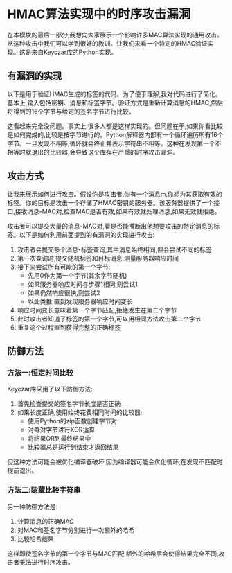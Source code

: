 # HMAC算法实现中的时序攻击漏洞

在本模块的最后一部分,我想向大家展示一个影响许多MAC算法实现的通用攻击。从这种攻击中我们可以学到很好的教训。让我们来看一个特定的HMAC验证实现。这是来自Keyczar库的Python实现。

## 有漏洞的实现

以下是用于验证HMAC生成的标签的代码。为了便于理解,我对代码进行了简化。基本上,输入包括密钥、消息和标签字节。验证方式是重新计算消息的HMAC,然后将得到的16个字节与给定的签名字节进行比较。

这看起来完全没问题。事实上,很多人都是这样实现的。但问题在于,如果你看比较是如何完成的,比较是按字节进行的。Python解释器内部有一个循环遍历所有16个字节。一旦发现不相等,循环就会终止并表示字符串不相等。这种在发现第一个不相等时就退出的比较器,会导致这个库存在严重的时序攻击漏洞。

## 攻击方式

让我来展示如何进行攻击。假设你是攻击者,你有一个消息m,你想为其获取有效的标签。你的目标是攻击一个存储了HMAC密钥的服务器。该服务器提供了一个接口,接收消息-MAC对,检查MAC是否有效,如果有效就处理消息,如果无效就拒绝。

攻击者可以提交大量的消息-MAC对,看是否能推断出他想要攻击的特定消息的标签。以下是如何利用前面提到的有漏洞的实现进行攻击:

1. 攻击者会提交多个消息-标签查询,其中消息始终相同,但会尝试不同的标签
2. 第一次查询时,提交随机标签和目标消息,测量服务器响应时间
3. 接下来尝试所有可能的第一个字节:
   - 先用0作为第一个字节(其余字节随机)
   - 如果服务器响应时间与步骤1相同,则尝试1
   - 如果仍然响应很快,则尝试2
   - 以此类推,直到发现服务器响应时间变长
4. 响应时间变长意味着第一个字节匹配,拒绝发生在第二个字节
5. 此时攻击者知道了标签的第一个字节,可以用相同方法攻击第二个字节
6. 重复这个过程直到获得完整的正确标签

## 防御方法

### 方法一:恒定时间比较

Keyczar库采用了以下防御方法:

1. 首先检查提交的签名字节长度是否正确
2. 如果长度正确,使用始终花费相同时间的比较器:
   - 使用Python的zip函数创建字节对
   - 对每对字节进行XOR运算
   - 将结果OR到最终结果中
   - 比较器总是运行到结束才返回结果

但这种方法可能会被优化编译器破坏,因为编译器可能会优化循环,在发现不匹配时提前退出。

### 方法二:隐藏比较字符串

另一种防御方法是:

1. 计算消息的正确MAC
2. 对MAC和签名字节分别进行一次额外的哈希
3. 比较哈希结果

这样即使签名字节的第一个字节与MAC匹配,额外的哈希层会使得结果完全不同,攻击者无法进行时序攻击。
